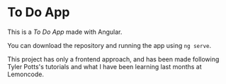 # To Do App

This is a *To Do App* made with Angular. 

You can download the repository and running the app using ```ng serve```. 

This project has only a frontend approach, and has been made following Tyler Potts's tutorials and what I have been learning last months at Lemoncode. 
